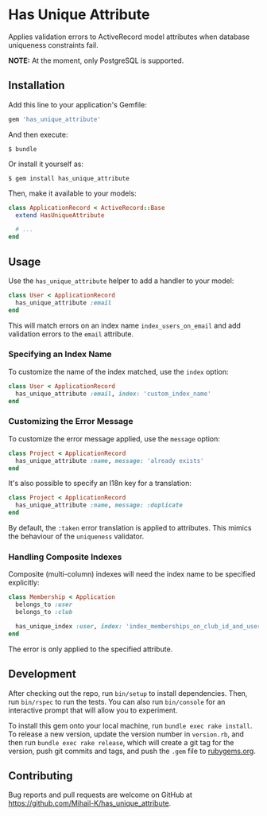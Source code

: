 # Has Unique Attribute

Applies validation errors to ActiveRecord model attributes when database uniqueness constraints fail.

**NOTE:** At the moment, only PostgreSQL is supported.

## Installation

Add this line to your application's Gemfile:

```ruby
gem 'has_unique_attribute'
```

And then execute:

    $ bundle

Or install it yourself as:

    $ gem install has_unique_attribute

Then, make it available to your models:

```ruby
class ApplicationRecord < ActiveRecord::Base
  extend HasUniqueAttribute

  # ...
end
```

## Usage

Use the `has_unique_attribute` helper to add a handler to your model:

```ruby
class User < ApplicationRecord
  has_unique_attribute :email
end
```

This will match errors on an index name `index_users_on_email` and add validation errors to the `email` attribute.

### Specifying an Index Name

To customize the name of the index matched, use the `index` option:

```ruby
class User < ApplicationRecord
  has_unique_attribute :email, index: 'custom_index_name'
end
```

### Customizing the Error Message

To customize the error message applied, use the `message` option:

```ruby
class Project < ApplicationRecord
  has_unique_attribute :name, message: 'already exists'
end
```

It's also possible to specify an I18n key for a translation:

```ruby
class Project < ApplicationRecord
  has_unique_attribute :name, message: :duplicate
end
```

By default, the `:taken` error translation is applied to attributes.
This mimics the behaviour of the `uniqueness` validator.

### Handling Composite Indexes

Composite (multi-column) indexes will need the index name to be specified explicitly:

```ruby
class Membership < Application
  belongs_to :user
  belongs_to :club

  has_unique_index :user, index: 'index_memberships_on_club_id_and_user_id', message: 'is already a member'
end
```

The error is only applied to the specified attribute.

## Development

After checking out the repo, run `bin/setup` to install dependencies. Then, run `bin/rspec` to run the tests. You can also run `bin/console` for an interactive prompt that will allow you to experiment.

To install this gem onto your local machine, run `bundle exec rake install`. To release a new version, update the version number in `version.rb`, and then run `bundle exec rake release`, which will create a git tag for the version, push git commits and tags, and push the `.gem` file to [rubygems.org](https://rubygems.org).

## Contributing

Bug reports and pull requests are welcome on GitHub at https://github.com/Mihail-K/has_unique_attribute.
